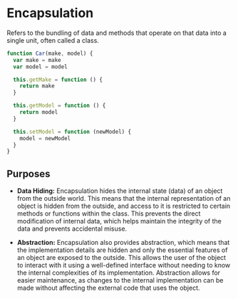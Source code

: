 # Encapsulation

Refers to the bundling of data and methods that operate on that data into a single unit, often called a class.

```js
function Car(make, model) {
  var make = make
  var model = model

  this.getMake = function () {
    return make
  }

  this.getModel = function () {
    return model
  }

  this.setModel = function (newModel) {
    model = newModel
  }
}
```

## Purposes

- **Data Hiding:** Encapsulation hides the internal state (data) of an object from the outside world. This means that the internal representation of an object is hidden from the outside, and access to it is restricted to certain methods or functions within the class. This prevents the direct modification of internal data, which helps maintain the integrity of the data and prevents accidental misuse.

- **Abstraction:** Encapsulation also provides abstraction, which means that the implementation details are hidden and only the essential features of an object are exposed to the outside. This allows the user of the object to interact with it using a well-defined interface without needing to know the internal complexities of its implementation. Abstraction allows for easier maintenance, as changes to the internal implementation can be made without affecting the external code that uses the object.
